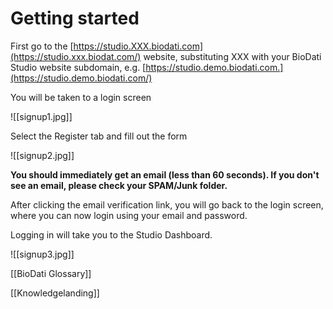 # Getting started

First go to the  [https://studio.XXX.biodati.com](https://studio.xxx.biodat.com/)  website, substituting XXX with your BioDati Studio website subdomain, e.g.  [https://studio.demo.biodati.com.](https://studio.demo.biodati.com/)

You will be taken to a login screen

![[signup1.jpg]]

Select the Register tab and fill out the form

![[signup2.jpg]]

**You should immediately get an email (less than 60 seconds). If you don't see an email, please check your SPAM/Junk folder.**

After clicking the email verification link, you will go back to the login screen, where you can now login using your email and password.

Logging in will take you to the Studio Dashboard.

![[signup3.jpg]]

[[BioDati Glossary]]

[[Knowledgelanding]]
